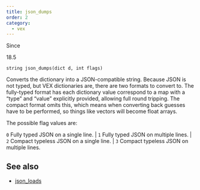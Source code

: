 ```yaml
---
title: json_dumps
order: 2
category:
  - vex
---
```


Since

18.5

`string json_dumps(dict d, int flags)`

Converts the dictionary into a JSON-compatible string. Because JSON
is not typed, but VEX dictionaries are, there are two formats to convert
to. The fully-typed format has each dictionary value correspond to
a map with a “type” and “value” explicitly provided, allowing full
round tripping. The compact format omits this, which means when
converting back guesses have to be performed, so things like vectors
will become float arrays.

The possible flag values are:

`0` Fully typed JSON on a single line.
|
`1` Fully typed JSON on multiple lines.
|
`2` Compact typeless JSON on a single line.
|
`3` Compact typeless JSON on multiple lines.

## See also

- [json_loads](json_loads.html)
